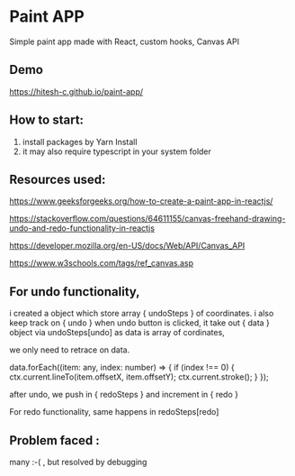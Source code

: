 # Paint APP

Simple paint app made with React, custom hooks, Canvas API

## Demo

https://hitesh-c.github.io/paint-app/

## How to start:

1. install packages by Yarn Install
2. it may also require typescript in your system folder

## Resources used:

https://www.geeksforgeeks.org/how-to-create-a-paint-app-in-reactjs/

https://stackoverflow.com/questions/64611155/canvas-freehand-drawing-undo-and-redo-functionality-in-reactjs

https://developer.mozilla.org/en-US/docs/Web/API/Canvas_API

https://www.w3schools.com/tags/ref_canvas.asp


## For undo functionality, 
i created a object which store array { undoSteps } of coordinates.
i also keep track on { undo } 
when undo button is clicked, it take out { data } object via undoSteps[undo]
as data is array of cordinates,

we only need to retrace on data.

 data.forEach((item: any, index: number) => {
        if (index !== 0) {
          ctx.current.lineTo(item.offsetX, item.offsetY);
          ctx.current.stroke();
        }
      });

after undo, we push in { redoSteps } and increment in { redo } 

For redo functionality, same happens in redoSteps[redo]

## Problem faced :
many :-( , but resolved by debugging



